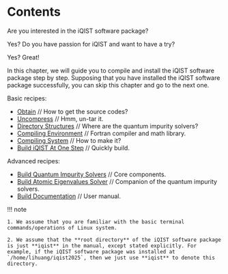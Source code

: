 # Contents

Are you interested in the iQIST software package?

Yes?
Do you have passion for iQIST and want to have a try?

Yes? Great!

In this chapter, we will guide you to compile and install the iQIST software package step by step. Supposing that you have installed the iQIST software package successfully, you can skip this chapter and go to the next one.

Basic recipes:
* [Obtain](obtain.md) // How to get the source codes?
* [Uncompress](uncompress.md) // Hmm, un-tar it.
* [Directory Structures](directory.md) // Where are the quantum impurity solvers?
* [Compiling Environment](envir.md) // Fortran compiler and math library.
* [Compiling System](system.md) // How to make it?
* [Build iQIST At One Step](full.md) // Quickly build.

Advanced recipes:
* [Build Quantum Impurity Solvers](solvers.md) // Core components.
* [Build Atomic Eigenvalues Solver](atomic.md) // Companion of the quantum impurity solvers.
* [Build Documentation](docs.md) // User manual.

!!! note

    1. We assume that you are familiar with the basic terminal commands/operations of Linux system.

    2. We assume that the **root directory** of the iQIST software package is just **iqist** in the manual, except stated explicitly. For example, if the iQIST software package was installed at `/home/lihuang/iqist2025`, then we just use **iqist** to denote this directory.

